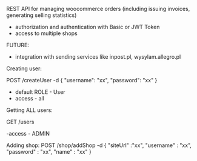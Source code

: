 REST API for managing woocommerce orders (including issuing invoices, generating selling statistics) 

- authorization and authentication with Basic or JWT Token
- access to multiple shops

FUTURE:
- integration with sending services like inpost.pl, wysylam.allegro.pl

Creating user:

POST /createUser
-d { 
  "username": "xx",
  "password": "xx"
  }
  
- default ROLE - User  
- access - all


Getting ALL users:

GET /users

-access - ADMIN

Adding shop:
POST /shop/addShop
-d {
    "siteUrl" :"xx",
    "username" : "xx",
    "password" : "xx",
    "name" : "xx"
}

